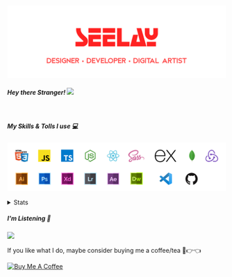 [![banner](./images/seelay.svg)](https://seelay.in)

##### Hey there Stranger! <img src="https://media.giphy.com/media/hvRJCLFzcasrR4ia7z/giphy.gif" width="25px">

<br />

##### My Skills & Tolls I use 💻

[![banner](./images/skills&tools.svg)](https://seelay.in)

<details>
  <summary>Stats</summary>

---

<!--START_SECTION:waka-->

![Profile Views](http://img.shields.io/badge/Profile%20Views-24-blue)

**🐱 My Github Data**

> 🏆 126 Contributions in the Year 2021
>
> 📦 492.0 kB Used in Github's Storage
>
> 🚫 Not Opted to Hire
>
> 📜 1 Public Repository
>
> 🔑 70 Private Repositories
>
> **I'm a Night 🦉**

```text
🌞 Morning    130 commits    ██████░░░░░░░░░░░░░░░░░░░   23.59%
🌆 Daytime    43 commits     ██░░░░░░░░░░░░░░░░░░░░░░░   7.8%
🌃 Evening    141 commits    ██████░░░░░░░░░░░░░░░░░░░   25.59%
🌙 Night      237 commits    ██████████░░░░░░░░░░░░░░░   43.01%

```

📅 **I'm Most Productive on Thursday**

```text
Monday       109 commits    █████░░░░░░░░░░░░░░░░░░░░   19.78%
Tuesday      86 commits     ████░░░░░░░░░░░░░░░░░░░░░   15.61%
Wednesday    42 commits     ██░░░░░░░░░░░░░░░░░░░░░░░   7.62%
Thursday     138 commits    ██████░░░░░░░░░░░░░░░░░░░   25.05%
Friday       68 commits     ███░░░░░░░░░░░░░░░░░░░░░░   12.34%
Saturday     57 commits     ██░░░░░░░░░░░░░░░░░░░░░░░   10.34%
Sunday       51 commits     ██░░░░░░░░░░░░░░░░░░░░░░░   9.26%

```

📊 **This Week I Spent My Time On**

```text
⌚︎ Time Zone: Asia/Kolkata

💬 Programming Languages:
Other                    14 hrs 39 mins      ███████████████████████░░   92.4%
Markdown                 31 mins             ░░░░░░░░░░░░░░░░░░░░░░░░░   3.34%
JavaScript               16 mins             ░░░░░░░░░░░░░░░░░░░░░░░░░   1.69%
JSON                     10 mins             ░░░░░░░░░░░░░░░░░░░░░░░░░   1.07%
YAML                     4 mins              ░░░░░░░░░░░░░░░░░░░░░░░░░   0.43%

🔥 Editors:
Browser                  14 hrs 29 mins      ██████████████████████░░░   91.33%
VS Code                  1 hr 22 mins        ██░░░░░░░░░░░░░░░░░░░░░░░   8.67%

🐱‍💻 Projects:
ImSeelay                 6 hrs 10 mins       █████████░░░░░░░░░░░░░░░░   38.87%
about                    4 hrs 13 mins       ██████░░░░░░░░░░░░░░░░░░░   26.59%
COVID-19                 3 hrs 37 mins       █████░░░░░░░░░░░░░░░░░░░░   22.86%
gh-update                59 mins             █░░░░░░░░░░░░░░░░░░░░░░░░   6.23%
playing                  43 mins             █░░░░░░░░░░░░░░░░░░░░░░░░   4.53%

💻 Operating System:
Windows                  15 hrs 52 mins      █████████████████████████   100.0%

```

**I Mostly Code in JavaScript**

```text
JavaScript               46 repos            ████████████████░░░░░░░░░   65.71%
TypeScript               11 repos            ████░░░░░░░░░░░░░░░░░░░░░   15.71%
HTML                     7 repos             ██░░░░░░░░░░░░░░░░░░░░░░░   10.0%
CSS                      3 repos             █░░░░░░░░░░░░░░░░░░░░░░░░   4.29%
Vue                      2 repos             ░░░░░░░░░░░░░░░░░░░░░░░░░   2.86%

```

**Timeline**

![Chart not found](https://raw.githubusercontent.com/ImSeelay/ImSeelay/master/charts/bar_graph.png)

<!--END_SECTION:waka-->

---

 </details>

##### I'm Listening 🎵

<object data="https://now-play.vercel.app/api/generate?uid=7a17a86e-d6b7-43b5-8d9c-1d6dae42a779" >

  <img src="https://now-play.vercel.app/api/generate?uid=7a17a86e-d6b7-43b5-8d9c-1d6dae42a779" />

</object>

If you like what I do, maybe consider buying me a coffee/tea 🥺👉👈

<a href="https://www.buymeacoffee.com/seelay" target="_blank"><img src="https://cdn.buymeacoffee.com/buttons/v2/default-red.png" alt="Buy Me A Coffee" width="150" ></a>
